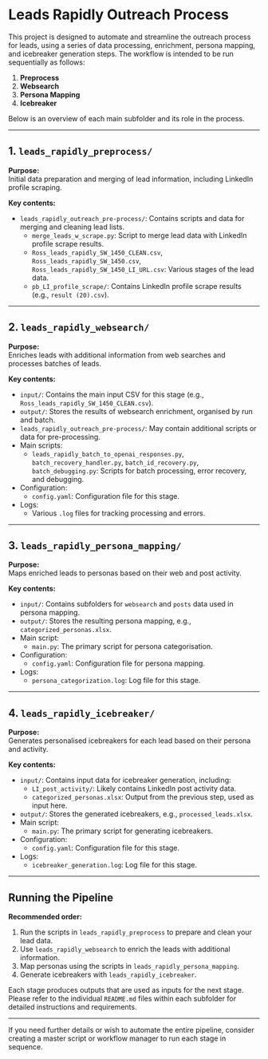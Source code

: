 # Leads Rapidly Outreach Process

This project is designed to automate and streamline the outreach process for leads, using a series of data processing, enrichment, persona mapping, and icebreaker generation steps. The workflow is intended to be run sequentially as follows:

1. **Preprocess**
2. **Websearch**
3. **Persona Mapping**
4. **Icebreaker**

Below is an overview of each main subfolder and its role in the process.

---

## 1. `leads_rapidly_preprocess/`

**Purpose:**  
Initial data preparation and merging of lead information, including LinkedIn profile scraping.

**Key contents:**
- `leads_rapidly_outreach_pre-process/`: Contains scripts and data for merging and cleaning lead lists.
  - `merge_leads_w_scrape.py`: Script to merge lead data with LinkedIn profile scrape results.
  - `Ross_leads_rapidly_SW_1450_CLEAN.csv`, `Ross_leads_rapidly_SW_1450.csv`, `Ross_leads_rapidly_SW_1450_LI_URL.csv`: Various stages of the lead data.
  - `pb_LI_profile_scrape/`: Contains LinkedIn profile scrape results (e.g., `result (20).csv`).

---

## 2. `leads_rapidly_websearch/`

**Purpose:**  
Enriches leads with additional information from web searches and processes batches of leads.

**Key contents:**
- `input/`: Contains the main input CSV for this stage (e.g., `Ross_leads_rapidly_SW_1450_CLEAN.csv`).
- `output/`: Stores the results of websearch enrichment, organised by run and batch.
- `leads_rapidly_outreach_pre-process/`: May contain additional scripts or data for pre-processing.
- Main scripts:  
  - `leads_rapidly_batch_to_openai_responses.py`, `batch_recovery_handler.py`, `batch_id_recovery.py`, `batch_debugging.py`: Scripts for batch processing, error recovery, and debugging.
- Configuration:  
  - `config.yaml`: Configuration file for this stage.
- Logs:  
  - Various `.log` files for tracking processing and errors.

---

## 3. `leads_rapidly_persona_mapping/`

**Purpose:**  
Maps enriched leads to personas based on their web and post activity.

**Key contents:**
- `input/`: Contains subfolders for `websearch` and `posts` data used in persona mapping.
- `output/`: Stores the resulting persona mapping, e.g., `categorized_personas.xlsx`.
- Main script:  
  - `main.py`: The primary script for persona categorisation.
- Configuration:  
  - `config.yaml`: Configuration file for persona mapping.
- Logs:  
  - `persona_categorization.log`: Log file for this stage.

---

## 4. `leads_rapidly_icebreaker/`

**Purpose:**  
Generates personalised icebreakers for each lead based on their persona and activity.

**Key contents:**
- `input/`: Contains input data for icebreaker generation, including:
  - `LI_post_activity/`: Likely contains LinkedIn post activity data.
  - `categorized_personas.xlsx`: Output from the previous step, used as input here.
- `output/`: Stores the generated icebreakers, e.g., `processed_leads.xlsx`.
- Main script:  
  - `main.py`: The primary script for generating icebreakers.
- Configuration:  
  - `config.yaml`: Configuration file for this stage.
- Logs:  
  - `icebreaker_generation.log`: Log file for this stage.

---

## Running the Pipeline

**Recommended order:**
1. Run the scripts in `leads_rapidly_preprocess` to prepare and clean your lead data.
2. Use `leads_rapidly_websearch` to enrich the leads with additional information.
3. Map personas using the scripts in `leads_rapidly_persona_mapping`.
4. Generate icebreakers with `leads_rapidly_icebreaker`.

Each stage produces outputs that are used as inputs for the next stage. Please refer to the individual `README.md` files within each subfolder for detailed instructions and requirements.

---

If you need further details or wish to automate the entire pipeline, consider creating a master script or workflow manager to run each stage in sequence. 